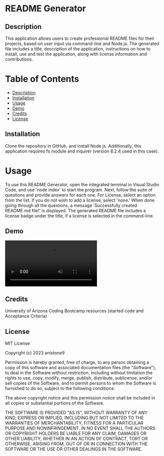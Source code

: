 # README Generator   

## Description   
This application allows users to create professional README files for their projects, based on user input via command-line and Node.js. The generated file includes a title, description of the application, instructions on how to install, use and test the application, along with license information and contributions.    

# Table of Contents   
- [Description](#description)   
- [Installation](#installation)
- [Usage](#usage)
- [Demo](#demo)
- [Credits](#credits)  
- [License](#license)     

## Installation   
Clone the repository in GitHub, and install Node.js. Additionally, this application requires fs module and inquirer (version 8.2.4 used in this case).    

# Usage    
To use this README Generator, open the integrated terminal in Visual Studio Code, and use 'node index' to start the program. Next, follow the suite of questions and provide answers for each one. For License, select an option from the list. If you do not wish to add a license, select 'none.' When done going through all the questions, a message 'Successfully created README.md file!' is displayed. The generated README file includes a license badge under the title, if a license is selected in the command-line.    

## Demo   

![Demo](https://user-images.githubusercontent.com/58886869/221448829-0144ecfd-df34-4247-b24f-ff167fb52598.mp4)

## Credits   
University of Arizona Coding Bootcamp resources (started code and Acceptance Criteria)  

## License  

MIT License

Copyright (c) 2023 anistone9

Permission is hereby granted, free of charge, to any person obtaining a copy
of this software and associated documentation files (the "Software"), to deal
in the Software without restriction, including without limitation the rights
to use, copy, modify, merge, publish, distribute, sublicense, and/or sell
copies of the Software, and to permit persons to whom the Software is
furnished to do so, subject to the following conditions:

The above copyright notice and this permission notice shall be included in all
copies or substantial portions of the Software.

THE SOFTWARE IS PROVIDED "AS IS", WITHOUT WARRANTY OF ANY KIND, EXPRESS OR
IMPLIED, INCLUDING BUT NOT LIMITED TO THE WARRANTIES OF MERCHANTABILITY,
FITNESS FOR A PARTICULAR PURPOSE AND NONINFRINGEMENT. IN NO EVENT SHALL THE
AUTHORS OR COPYRIGHT HOLDERS BE LIABLE FOR ANY CLAIM, DAMAGES OR OTHER
LIABILITY, WHETHER IN AN ACTION OF CONTRACT, TORT OR OTHERWISE, ARISING FROM,
OUT OF OR IN CONNECTION WITH THE SOFTWARE OR THE USE OR OTHER DEALINGS IN THE
SOFTWARE.  